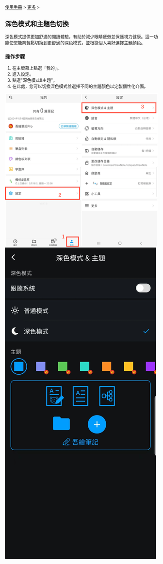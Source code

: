 [使用手冊](/dragonnest/drawnote/manual/zh-tw) > [更多](/dragonnest/drawnote/manual/zh-tw/more) >

深色模式和主題色切換
---
深色模式提供更加舒適的閱讀體驗，有助於減少眼睛疲勞並保護視力健康。這一功能使您能夠輕鬆切換到更舒適的深色模式，並根據個人喜好選擇主題顏色。

### 操作步驟
1. 在主螢幕上點選「我的」。
2. 進入設定。
3. 點選"深色模式&主題"。
4. 在此處，您可以切換深色模式並選擇不同的主題顏色以定製個性化介面。

![](imgs/dark_mode_theme.png)
![](imgs/dark_mode_theme1.png)

